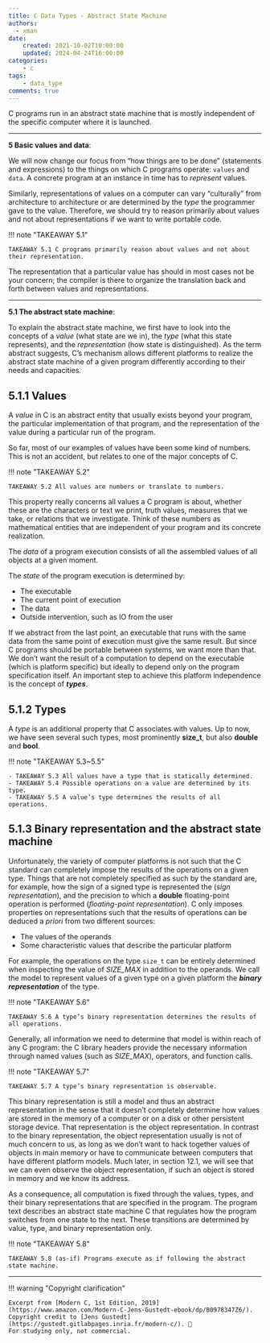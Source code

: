 ```yaml
---
title: C Data Types - Abstract State Machine
authors:
  - xman
date:
    created: 2021-10-02T10:00:00
    updated: 2024-04-24T16:00:00
categories:
    - c
tags:
    - data_type
comments: true
---
```


C programs run in an abstract state machine that is mostly independent of the specific computer where it is launched.

<!-- more -->

---

**5 Basic values and data**:

We will now change our focus from “how things are to be done” (statements and expressions) to the things on which C programs operate: `values` and `data`. A concrete program at an instance in time has to *represent* values.

Similarly, representations of values on a computer can vary “culturally” from architecture to architecture or are determined by the *type* the programmer gave to the value. Therefore, we should try to reason primarily about values and not about representations if we want to write portable code.

!!! note "TAKEAWAY 5.1"

    TAKEAWAY 5.1 C programs primarily reason about values and not about their representation.

The representation that a particular value has should in most cases not be your concern; the compiler is there to organize the translation back and forth between values and representations.

---

**5.1 The abstract state machine**:

To explain the abstract state machine, we first have to look into the concepts of a *value* (what state are we in), the *type* (what this state represents), and the *representation* (how state is distinguished). As the term abstract suggests, C’s mechanism allows different platforms to realize the abstract state machine of a given program differently according to their needs and capacities.

## 5.1.1 Values

A *value* in C is an abstract entity that usually exists beyond your program, the particular implementation of that program, and the representation of the value during a particular run of the program.

So far, most of our examples of values have been some kind of numbers. This is not an accident, but relates to one of the major concepts of C.

!!! note "TAKEAWAY 5.2"

    TAKEAWAY 5.2 All values are numbers or translate to numbers.

This property really concerns all values a C program is about, whether these are the characters or text we print, truth values, measures that we take, or relations that we investigate. Think of these numbers as mathematical entities that are independent of your program and its concrete realization.

The *data* of a program execution consists of all the assembled values of all objects at a given moment.

The *state* of the program execution is determined by:

- The executable
- The current point of execution
- The data
- Outside intervention, such as IO from the user

If we abstract from the last point, an executable that runs with the same data from the same point of execution must give the same result. But since C programs should be portable between systems, we want more than that. We don’t want the result of a computation to depend on the executable (which is platform specific) but ideally to depend only on the program specification itself. An important step to achieve this platform independence is the concept of ***types***.

## 5.1.2 Types

A *type* is an additional property that C associates with values. Up to now, we have seen several such types, most prominently **size_t**, but also **double** and **bool**.

!!! note "TAKEAWAY 5.3~5.5"

    - TAKEAWAY 5.3 All values have a type that is statically determined.
    - TAKEAWAY 5.4 Possible operations on a value are determined by its type.
    - TAKEAWAY 5.5 A value’s type determines the results of all operations.

## 5.1.3 Binary representation and the abstract state machine

Unfortunately, the variety of computer platforms is not such that the C standard can completely impose the results of the operations on a given type. Things that are not completely specified as such by the standard are, for example, how the sign of a signed type is represented the (*sign representation*), and the precision to which a **double** floating-point operation is performed (*floating-point representation*). C only imposes properties on representations such that the results of operations can be deduced a *priori* from two different sources:

- The values of the operands
- Some characteristic values that describe the particular platform

For example, the operations on the type `size_t` can be entirely determined when inspecting the value of *SIZE_MAX* in addition to the operands. We call the model to represent values of a given type on a given platform the ***binary representation*** of the type.

!!! note "TAKEAWAY 5.6"

    TAKEAWAY 5.6 A type’s binary representation determines the results of all operations.

Generally, all information we need to determine that model is within reach of any C program: the C library headers provide the necessary information through named values (such as *SIZE_MAX*), operators, and function calls.

!!! note "TAKEAWAY 5.7"

    TAKEAWAY 5.7 A type’s binary representation is observable.

This binary representation is still a model and thus an abstract representation in the sense that it doesn’t completely determine how values are stored in the memory of a computer or on a disk or other persistent storage device. That representation is the object representation. In contrast to the binary representation, the object representation usually is not of much concern to us, as long as we don’t want to hack together values of objects in main memory or have to communicate between computers that have different platform models. Much later, in section 12.1, we will see that we can even observe the object representation, if such an object is stored in memory and we know its address.

As a consequence, all computation is fixed through the values, types, and their binary representations that are specified in the program. The program text describes an abstract state machine C that regulates how the program switches from one state to the next. These transitions are determined by value, type, and binary representation only.

!!! note "TAKEAWAY 5.8"

    TAKEAWAY 5.8 (as-if) Programs execute as if following the abstract state machine.

---

!!! warning "Copyright clarification"

    Excerpt from [Modern C, 1st Edition, 2019](https://www.amazon.com/Modern-C-Jens-Gustedt-ebook/dp/B0978347Z6/).
    Copyright credit to [Jens Gustedt](https://gustedt.gitlabpages.inria.fr/modern-c/). 🫡
    For studying only, not commercial.
